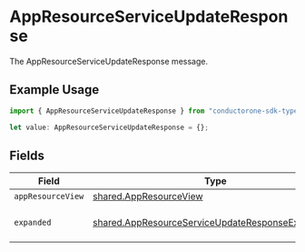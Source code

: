 # AppResourceServiceUpdateResponse

The AppResourceServiceUpdateResponse message.

## Example Usage

```typescript
import { AppResourceServiceUpdateResponse } from "conductorone-sdk-typescript/sdk/models/shared";

let value: AppResourceServiceUpdateResponse = {};
```

## Fields

| Field                                                                                                                       | Type                                                                                                                        | Required                                                                                                                    | Description                                                                                                                 |
| --------------------------------------------------------------------------------------------------------------------------- | --------------------------------------------------------------------------------------------------------------------------- | --------------------------------------------------------------------------------------------------------------------------- | --------------------------------------------------------------------------------------------------------------------------- |
| `appResourceView`                                                                                                           | [shared.AppResourceView](../../../sdk/models/shared/appresourceview.md)                                                     | :heavy_minus_sign:                                                                                                          | N/A                                                                                                                         |
| `expanded`                                                                                                                  | [shared.AppResourceServiceUpdateResponseExpanded](../../../sdk/models/shared/appresourceserviceupdateresponseexpanded.md)[] | :heavy_minus_sign:                                                                                                          | The expanded field.                                                                                                         |